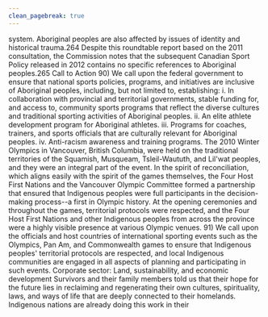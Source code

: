 ```yaml
---
clean_pagebreak: true
---
```


system. Aboriginal peoples are also affected by issues of identity and historical trauma.264 Despite this roundtable report based on the 2011 consultation, the Commission notes that the subsequent Canadian Sport Policy released in 2012 contains no specific references to Aboriginal peoples.265
Call to Action
90) We call upon the federal government to ensure that national sports policies, programs, and initiatives are inclusive of Aboriginal peoples, including, but not limited to, establishing: i. In collaboration with provincial and territorial governments, stable funding for, and access to, community sports programs that reflect the diverse cultures and traditional sporting activities of Aboriginal peoples. ii. An elite athlete development program for Aboriginal athletes. iii. Programs for coaches, trainers, and sports officials that are culturally relevant for Aboriginal peoples. iv. Anti-racism awareness and training programs.
The 2010 Winter Olympics in Vancouver, British Columbia, were held on the traditional territories of the Squamish, Musqueam, Tsleil-Waututh, and Lil'wat peoples, and they were an integral part of the event. In the spirit of reconciliation, which aligns easily with the spirit of the games themselves, the Four Host First Nations and the Vancouver Olympic Committee formed a partnership that ensured that Indigenous peoples were full participants in the decision-making process--a first in Olympic history. At the opening ceremonies and throughout the games, territorial protocols were respected, and the Four Host First Nations and other Indigenous peoples from across the province were a highly visible presence at various Olympic venues.
91) We call upon the officials and host countries of international sporting events such as the Olympics, Pan Am, and Commonwealth games to ensure that Indigenous peoples' territorial protocols are respected, and local Indigenous communities are engaged in all aspects of planning and participating in such events.
Corporate sector: Land, sustainability, and economic development
Survivors and their family members told us that their hope for the future lies in reclaiming and regenerating their own cultures, spirituality, laws, and ways of life that are deeply connected to their homelands. Indigenous nations are already doing this work in their
